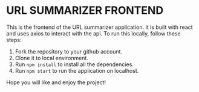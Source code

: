 # URL SUMMARIZER FRONTEND
This is the frontend of the URL summarizer application. It is built with react and uses axios to interact with the api. To run this locally, follow these steps:
1. Fork the repository to your github account.
2. Clone it to local environment.
3. Run `npm install` to install all the dependencies.
4. Run `npm start` to run the application on localhost.

Hope you will like and enjoy the project!
